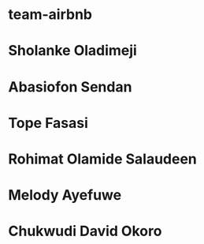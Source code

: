 # team-airbnb
# Sholanke Oladimeji
# Abasiofon Sendan
# Tope Fasasi
# Rohimat Olamide Salaudeen
# Melody Ayefuwe
# Chukwudi David Okoro 
